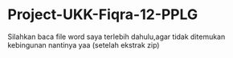 # Project-UKK-Fiqra-12-PPLG

Silahkan baca file word saya terlebih dahulu,agar tidak ditemukan kebingunan nantinya yaa (setelah ekstrak zip)

